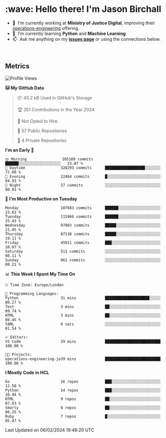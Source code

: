 <h1 align="left" id="jason-title">:wave: Hello there! I'm Jason Birchall</h1>

- :office: &nbsp;I'm currently working at **Ministry of Justice Digital**, improving their [operations-engineering](https://github.com/ministryofjustice/operations-engineering) offering.
- :seedling: &nbsp;I’m currently learning **Python** and **Machine Learning**.
- :mailbox: &nbsp;Ask me anything on my **[issues page]** or using the connections below.


<br>


<h2>Metrics</h2>

<!--START_SECTION:waka-->
![Profile Views](http://img.shields.io/badge/Profile%20Views-8-blue)

**🐱 My GitHub Data** 

> 📦 45.2 kB Used in GitHub's Storage 
 > 
> 🏆 351 Contributions in the Year 2024
 > 
> 🚫 Not Opted to Hire
 > 
> 📜 57 Public Repositories 
 > 
> 🔑 4 Private Repositories 
 > 
**I'm an Early 🐤** 

```text
🌞 Morning                105189 commits      ██████░░░░░░░░░░░░░░░░░░░   23.07 % 
🌆 Daytime                328293 commits      ██████████████████░░░░░░░   72.00 % 
🌃 Evening                22464 commits       █░░░░░░░░░░░░░░░░░░░░░░░░   04.93 % 
🌙 Night                  27 commits          ░░░░░░░░░░░░░░░░░░░░░░░░░   00.01 % 
```
📅 **I'm Most Productive on Tuesday** 

```text
Monday                   107683 commits      ██████░░░░░░░░░░░░░░░░░░░   23.62 % 
Tuesday                  115966 commits      ██████░░░░░░░░░░░░░░░░░░░   25.43 % 
Wednesday                97803 commits       █████░░░░░░░░░░░░░░░░░░░░   21.45 % 
Thursday                 87138 commits       █████░░░░░░░░░░░░░░░░░░░░   19.11 % 
Friday                   45911 commits       ███░░░░░░░░░░░░░░░░░░░░░░   10.07 % 
Saturday                 511 commits         ░░░░░░░░░░░░░░░░░░░░░░░░░   00.11 % 
Sunday                   961 commits         ░░░░░░░░░░░░░░░░░░░░░░░░░   00.21 % 
```


📊 **This Week I Spent My Time On** 

```text
🕑︎ Time Zone: Europe/London

💬 Programming Languages: 
Python                   31 mins             ████████████████████░░░░░   80.27 % 
Text                     3 mins              ██░░░░░░░░░░░░░░░░░░░░░░░   09.74 % 
HTML                     3 mins              ██░░░░░░░░░░░░░░░░░░░░░░░   08.45 % 
YAML                     0 secs              ░░░░░░░░░░░░░░░░░░░░░░░░░   01.54 % 

🔥 Editors: 
VS Code                  39 mins             █████████████████████████   100.00 % 

🐱‍💻 Projects: 
operations-engineering-jo39 mins             █████████████████████████   100.00 % 
```

**I Mostly Code in HCL** 

```text
Go                       16 repos            ███░░░░░░░░░░░░░░░░░░░░░░   12.50 % 
Python                   14 repos            ███░░░░░░░░░░░░░░░░░░░░░░   10.94 % 
HTML                     9 repos             ██░░░░░░░░░░░░░░░░░░░░░░░   07.03 % 
Smarty                   8 repos             ██░░░░░░░░░░░░░░░░░░░░░░░   06.25 % 
Ruby                     7 repos             █░░░░░░░░░░░░░░░░░░░░░░░░   05.47 % 
```




 Last Updated on 06/02/2024 19:46:20 UTC
<!--END_SECTION:waka-->

<!-- links -->

[issues page]: https://github.com/jasonBirchall/jasonBirchall/issues "jasonBirchall/issues"
